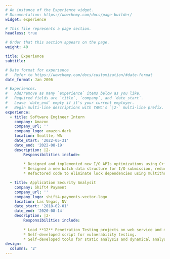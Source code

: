 ```yaml
---
# An instance of the Experience widget.
# Documentation: https://wowchemy.com/docs/page-builder/
widget: experience

# This file represents a page section.
headless: true

# Order that this section appears on the page.
weight: 40

title: Experience
subtitle:

# Date format for experience
#   Refer to https://wowchemy.com/docs/customization/#date-format
date_format: Jan 2006

# Experiences.
#   Add/remove as many `experience` items below as you like.
#   Required fields are `title`, `company`, and `date_start`.
#   Leave `date_end` empty if it's your current employer.
#   Begin multi-line descriptions with YAML's `|2-` multi-line prefix.
experience:
  - title: Software Engineer Intern
    company: Amazon
    company_url: ''
    company_logo: amazon-dark
    location: Seattle, WA
    date_start: '2022-05-31'
    date_end: '2022-08-19'
    description: |2-
        Responsibilities include:
        
        * Designed and implemented new I/O APIs optimizations using C++ that were used by all teams in the AWS Aurora division, reducing the IOPS (Input/Output Operations Per Second) of the AWS Aurora over 80%.
        * Designed a new batch data structure for I/O submission, reducing system calls by a factor of **4,096**.
        * Refactored code to eliminate lock dependencies using multithreading techniques, reducing I/O latency by **77%**.

  - title: Application Security Analysit
    company: Shift4 Payment
    company_url: ''
    company_logo: shift4-payments-vector-logo
    location: Las Vegas, NV
    date_start: '2018-02-01'
    date_end: '2020-08-14'
    description: |2-
        Responsibilities include:
        
        * Lead **12** Penetration Testing projects on web service and mobile application (Android and IOS).
        * Self-developed script for vulnerability testing.
        * Self-developed tools for static analysis and dynamical analysis.
design:
  columns: '2'
---
```


